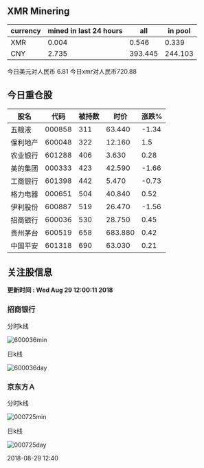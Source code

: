## XMR Minering

|currency|mined in last 24 hours|all|in pool|
|---|---|---|---|
|XMR|0.004|0.546|0.339|
|CNY|2.735|393.445|244.103|

今日美元对人民币 6.81	今日xmr对人民币720.88


## 今日重仓股 

|股名|代码|被持数|时价|涨跌%|
|---|---|---|---|---|
|五粮液|000858|311|63.440|-1.34|
|保利地产|600048|322|12.160|1.5|
|农业银行|601288|406|3.630|0.28|
|美的集团|000333|423|42.590|-1.66|
|工商银行|601398|442|5.470|-0.73|
|格力电器|000651|504|40.840|0.52|
|伊利股份|600887|519|26.470|-1.56|
|招商银行|600036|530|28.750|0.45|
|贵州茅台|600519|658|683.880|0.42|
|中国平安|601318|690|63.030|0.21|

## 关注股信息
**更新时间 : Wed Aug 29 12:00:11 2018**
### 招商银行 
分时k线

![600036min](http://image.sinajs.cn/newchart/min/n/sh600036.gif)

日k线

![600036day](http://image.sinajs.cn/newchart/daily/n/sh600036.gif)

### 京东方Ａ 
分时k线

![000725min](http://image.sinajs.cn/newchart/min/n/sz000725.gif)

日k线

![000725day](http://image.sinajs.cn/newchart/daily/n/sz000725.gif)

2018-08-29 12:40